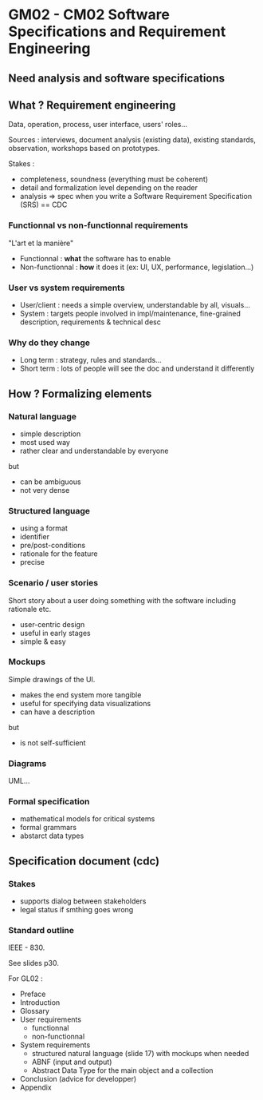 # GM02 - CM02 Software Specifications and Requirement Engineering

## Need analysis and software specifications

## What ? Requirement engineering

Data, operation, process, user interface, users' roles...

Sources : interviews, document analysis (existing data), existing standards,
observation, workshops based on prototypes.

Stakes :
- completeness, soundness (everything must be coherent)
- detail and formalization level depending on the reader
- analysis => spec when you write a Software Requirement Specification (SRS) == CDC

### Functionnal vs non-functionnal requirements

"L'art et la manière"

- Functionnal : **what** the software has to enable
- Non-functionnal : **how** it does it (ex: UI, UX, performance, legislation...)

### User vs system requirements

- User/client : needs a simple overview, understandable by all, visuals...
- System : targets people involved in impl/maintenance, fine-grained description, requirements & technical desc

### Why do they change

- Long term : strategy, rules and standards...
- Short term : lots of people will see the doc and understand it differently

## How ? Formalizing elements

### Natural language

- simple description
- most used way
- rather clear and understandable by everyone

but

- can be ambiguous
- not very dense

### Structured language

- using a format
- identifier
- pre/post-conditions
- rationale for the feature
- precise

### Scenario / user stories

Short story about a user doing something with the software including rationale
etc.

- user-centric design
- useful in early stages
- simple & easy

### Mockups

Simple drawings of the UI.

- makes the end system more tangible
- useful for specifying data visualizations
- can have a description

but

- is not self-sufficient


### Diagrams

UML...

### Formal specification

- mathematical models for critical systems
- formal grammars
- abstarct data types

## Specification document (cdc)

### Stakes

- supports dialog between stakeholders
- legal status if smthing goes wrong

### Standard outline

IEEE - 830.

See slides p30.

For GL02 :
- Preface
- Introduction
- Glossary
- User requirements
  - functionnal
  - non-functionnal
- System requirements
  - structured natural language (slide 17) with mockups when needed
  - ABNF (input and output)
  - Abstract Data Type for the main object and a collection
- Conclusion (advice for developper)
- Appendix

